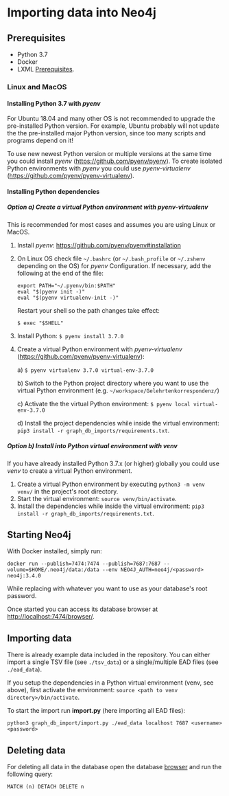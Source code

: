# Importing data into Neo4j

## Prerequisites

* Python 3.7
* Docker
* LXML [Prerequisites](http://lxml.de/installation.html).

### Linux and MacOS

#### Installing Python 3.7 with _pyenv_

For Ubuntu 18.04 and many other OS is not recommended to upgrade the pre-installed Python version. For example, Ubuntu
probably will not update the the pre-installed major Python version, since too many scripts and programs depend on it!

To use new newest Python version or multiple versions at the same time you could install _pyenv_
(https://github.com/pyenv/pyenv). To create isolated Python environments with _pyenv_ you could use
_pyenv-virtualenv_ (https://github.com/pyenv/pyenv-virtualenv).

#### Installing Python dependencies

##### Option a) Create a virtual Python environment with _pyenv-virtualenv_

This is recommended for most cases and assumes you are using Linux or MacOS.

1. Install _pyenv_: https://github.com/pyenv/pyenv#installation
2. On Linux OS check file `~/.bashrc` (or `~/.bash_profile` or `~/.zshenv` depending on the OS) for _pyenv_
Configuration. If necessary, add the following at the end of the file:
   ```
   export PATH="~/.pyenv/bin:$PATH"
   eval "$(pyenv init -)"
   eval "$(pyenv virtualenv-init -)"
   ```
   Restart your shell so the path changes take effect:

   `$ exec "$SHELL"`

3. Install Python: `$ pyenv install 3.7.0`
4. Create a virtual Python environment with _pyenv-virtualenv_ (https://github.com/pyenv/pyenv-virtualenv):

    a) `$ pyenv virtualenv 3.7.0 virtual-env-3.7.0`

    b) Switch to the Python project directory where you want to use the virtual Python environment
    (e.g. `~/workspace/Gelehrtenkorrespondenz/`)

    c) Activate the the virtual Python environment: `$ pyenv local virtual-env-3.7.0`

    d) Install the project dependencies while inside the virtual environment:
    `pip3 install -r graph_db_imports/requirements.txt`.

##### Option b) Install into Python virtual environment with _venv_

If you have already installed Python 3.7.x (or higher) globally you could use _venv_ to create a virtual Python
environment.

1) Create a virtual Python environment by executing `python3 -m venv venv/` in the project's root directory.
2) Start the virtual environment: `source venv/bin/activate`.
3) Install the dependencies while inside the virtual environment: `pip3 install -r graph_db_imports/requirements.txt`.

## Starting Neo4j

With Docker installed, simply run:
```
docker run --publish=7474:7474 --publish=7687:7687 --volume=$HOME/.neo4j/data:/data --env NEO4J_AUTH=neo4j/<password>
neo4j:3.4.0
```
While replacing <password> with whatever you want to use as your database's root password. 

Once started you can access its database browser at 
[http://localhost:7474/browser/](http://localhost:7474/browser/).

## Importing data

There is already example data included in the repository. You can either import a single TSV file (see `./tsv_data`) or
a single/multiple EAD files (see `./ead_data`). 

If you setup the dependencies in a Python virtual environment (venv, see above), first activate the environment: 
`source <path to venv directory>/bin/activate`. 

To start the import run __import.py__ (here importing all EAD files):

```
python3 graph_db_import/import.py ./ead_data localhost 7687 <username> <password>
```

## Deleting data

For deleting all data in the database open the database [browser](http://localhost:7474/browser/) and run the following 
query:
 
```
MATCH (n) DETACH DELETE n
```
